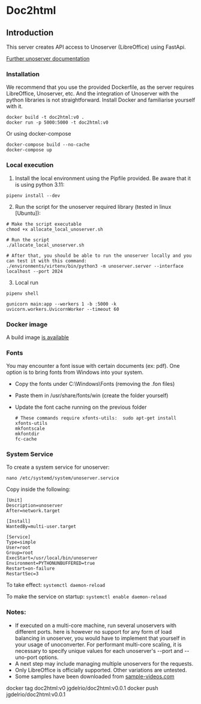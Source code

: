 # Doc2html

## Introduction
This server creates API access to Unoserver (LibreOffice) using FastApi.

[Further unoserver documentation](https://github.com/unoconv/unoserver)

### Installation
We recommend that you use the provided Dockerfile, as the server requires LibreOffice, Unoserver, etc. 
And the integration of Unoserver with the python libraries is not straightforward. 
Install Docker and familiarise yourself with it.
  ```
  docker build -t doc2html:v0 .
  docker run -p 5000:5000 -t doc2html:v0
  ```

Or using docker-compose
  ```
  docker-compose build --no-cache
  docker-compose up
  ```

### Local execution
1. Install the local environment using the Pipfile provided. Be aware that it is using python 3.11:
  ```
  pipenv install --dev
  ```
2. Run the script for the unoserver required library (tested in linux [Ubuntu]):
  ```
  # Make the script executable
  chmod +x allocate_local_unoserver.sh
  
  # Run the script
  ./allocate_local_unoserver.sh
  
  # After that, you should be able to run the unoserver locally and you can test it with this command:
  ./environments/virtenv/bin/python3 -m unoserver.server --interface localhost --port 2024
  ```
3. Local run
  ```
  pipenv shell
  
  gunicorn main:app --workers 1 -b :5000 -k uvicorn.workers.UvicornWorker --timeout 60
  ```


### Docker image

A build image [is available](https://hub.docker.com/repository/docker/jgdelrio/doc2html/general)

### Fonts
You may encounter a font issue with certain documents (ex: pdf).
One option is to bring fonts from Windows into your system.
- Copy the fonts under C:\Windows\Fonts  (removing the .fon files)
- Paste them in /usr/share/fonts/win     (create the folder yourself)
- Update the font cache running on the previous folder
    
  ```
  # These commands require xfonts-utils:  sudo apt-get install xfonts-utils
  mkfontscale
  mkfontdir
  fc-cache
  ```

### System Service
To create a system service for unoserver:
  ```
  nano /etc/systemd/system/unoserver.service
  ```

Copy inside the following:
```
[Unit]
Description=unoserver
After=network.target
 
[Install]
WantedBy=multi-user.target
 
[Service]
Type=simple
User=root
Group=root
ExecStart=/usr/local/bin/unoserver
Environment=PYTHONUNBUFFERED=true
Restart=on-failure
RestartSec=3
```

To take effect:   `systemctl daemon-reload`

To make the service on startup: `systemctl enable daemon-reload`


### Notes:
- If executed on a multi-core machine, run several unoservers with different ports.
here is however no support for any form of load balancing in unoserver, 
you would have to implement that yourself in your usage of unoconverter. 
For performant multi-core scaling, it is necessary to specify unique values 
for each unoserver's --port and --uno-port options.
- A next step may include managing multiple unoservers for the requests.
- Only LibreOffice is officially supported. Other variations are untested.
- Some samples have been downloaded from [sample-videos.com](https://sample-videos.com/download-sample-doc-file.php)

docker tag doc2html:v0 jgdelrio/doc2html:v0.0.1
docker push jgdelrio/doc2html:v0.0.1